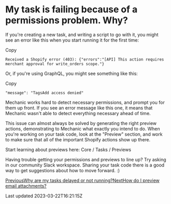 # My task is failing because of a permissions problem. Why?

If you're creating a new task, and writing a script to go with it, you might see an error like this when you start running it for the first time:

Copy

    Received a Shopify error (403): {"errors":"[API] This action requires merchant approval for write_orders scope."}

Or, if you're using GraphQL, you might see something like this:

Copy

    "message": "TagsAdd access denied"

Mechanic works hard to detect necessary permissions, and prompt you for them up front. If you see an error message like this one, it means that Mechanic wasn't able to detect everything necessary ahead of time.

This issue can almost always be solved by generating the right preview actions, demonstrating to Mechanic what exactly you intend to do. When you're working on your task code, look at the "Preview" section, and work to make sure that all of the important Shopify actions show up there.

Start learning about previews here: Core / Tasks / Previews

Having trouble getting your permissions and previews to line up? Try asking in our community Slack workspace. Sharing your task code there is a good way to get suggestions about how to move forward. :)

[PreviousWhy are my tasks delayed or not running?](/faq/why-are-my-tasks-delayed-or-not-running)[NextHow do I preview email attachments?](/faq/how-do-i-preview-email-attachments)

Last updated 2023-03-22T16:21:15Z
